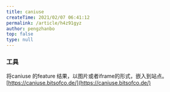 ```yaml
---
title: caniuse
createTime: 2021/02/07 06:41:12
permalink: /article/h4z91gyz
author: pengzhanbo
top: false
type: null
---
```


### 工具

将caniuse 的feature 结果，以图片或者iframe的形式，嵌入到站点。
[https://caniuse.bitsofco.de/](https://caniuse.bitsofco.de/)